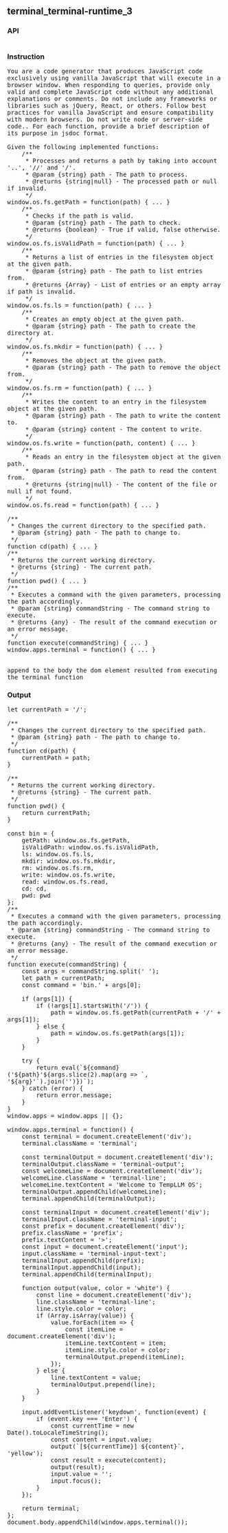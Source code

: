 ## terminal_terminal-runtime_3
### API
<pre style='text-wrap: wrap'></pre>
### Instruction
<pre style='text-wrap: wrap'>
You are a code generator that produces JavaScript code exclusively using vanilla JavaScript that will execute in a browser window. When responding to queries, provide only valid and complete JavaScript code without any additional explanations or comments. Do not include any frameworks or libraries such as jQuery, React, or others. Follow best practices for vanilla JavaScript and ensure compatibility with modern browsers. Do not write node or server-side code.. For each function, provide a brief description of its purpose in jsdoc format.

Given the following implemented functions:
    /**
     * Processes and returns a path by taking into account '..', '//' and '/'.
     * @param {string} path - The path to process.
     * @returns {string|null} - The processed path or null if invalid.
     */
window.os.fs.getPath = function(path) { ... }
    /**
     * Checks if the path is valid.
     * @param {string} path - The path to check.
     * @returns {boolean} - True if valid, false otherwise.
     */
window.os.fs.isValidPath = function(path) { ... }
    /**
     * Returns a list of entries in the filesystem object at the given path.
     * @param {string} path - The path to list entries from.
     * @returns {Array} - List of entries or an empty array if path is invalid.
     */
window.os.fs.ls = function(path) { ... }
    /**
     * Creates an empty object at the given path.
     * @param {string} path - The path to create the directory at.
     */
window.os.fs.mkdir = function(path) { ... }
    /**
     * Removes the object at the given path.
     * @param {string} path - The path to remove the object from.
     */
window.os.fs.rm = function(path) { ... }
    /**
     * Writes the content to an entry in the filesystem object at the given path.
     * @param {string} path - The path to write the content to.
     * @param {string} content - The content to write.
     */
window.os.fs.write = function(path, content) { ... }
    /**
     * Reads an entry in the filesystem object at the given path.
     * @param {string} path - The path to read the content from.
     * @returns {string|null} - The content of the file or null if not found.
     */
window.os.fs.read = function(path) { ... }

/**
 * Changes the current directory to the specified path.
 * @param {string} path - The path to change to.
 */
function cd(path) { ... }
/**
 * Returns the current working directory.
 * @returns {string} - The current path.
 */
function pwd() { ... }
/**
 * Executes a command with the given parameters, processing the path accordingly.
 * @param {string} commandString - The command string to execute.
 * @returns {any} - The result of the command execution or an error message.
 */
function execute(commandString) { ... }
window.apps.terminal = function() { ... }


append to the body the dom element resulted from executing the terminal function
</pre>
### Output
<pre style='text-wrap: wrap'>let currentPath = '/';

/**
 * Changes the current directory to the specified path.
 * @param {string} path - The path to change to.
 */
function cd(path) {
    currentPath = path;
}

/**
 * Returns the current working directory.
 * @returns {string} - The current path.
 */
function pwd() {
    return currentPath;
}

const bin = {
    getPath: window.os.fs.getPath,
    isValidPath: window.os.fs.isValidPath,
    ls: window.os.fs.ls,
    mkdir: window.os.fs.mkdir,
    rm: window.os.fs.rm,
    write: window.os.fs.write,
    read: window.os.fs.read,
    cd: cd,
    pwd: pwd
};
/**
 * Executes a command with the given parameters, processing the path accordingly.
 * @param {string} commandString - The command string to execute.
 * @returns {any} - The result of the command execution or an error message.
 */
function execute(commandString) {
    const args = commandString.split(' ');
    let path = currentPath;
    const command = 'bin.' + args[0];

    if (args[1]) {
        if (!args[1].startsWith('/')) {
            path = window.os.fs.getPath(currentPath + '/' + args[1]);
        } else {
            path = window.os.fs.getPath(args[1]);
        }
    }

    try {
        return eval(`${command}('${path}'${args.slice(2).map(arg => `, '${arg}'`).join('')})`);
    } catch (error) {
        return error.message;
    }
}
window.apps = window.apps || {};

window.apps.terminal = function() {
    const terminal = document.createElement('div');
    terminal.className = 'terminal';

    const terminalOutput = document.createElement('div');
    terminalOutput.className = 'terminal-output';
    const welcomeLine = document.createElement('div');
    welcomeLine.className = 'terminal-line';
    welcomeLine.textContent = 'Welcome to TempLLM OS';
    terminalOutput.appendChild(welcomeLine);
    terminal.appendChild(terminalOutput);

    const terminalInput = document.createElement('div');
    terminalInput.className = 'terminal-input';
    const prefix = document.createElement('div');
    prefix.className = 'prefix';
    prefix.textContent = '>';
    const input = document.createElement('input');
    input.className = 'terminal-input-text';
    terminalInput.appendChild(prefix);
    terminalInput.appendChild(input);
    terminal.appendChild(terminalInput);

    function output(value, color = 'white') {
        const line = document.createElement('div');
        line.className = 'terminal-line';
        line.style.color = color;
        if (Array.isArray(value)) {
            value.forEach(item => {
                const itemLine = document.createElement('div');
                itemLine.textContent = item;
                itemLine.style.color = color;
                terminalOutput.prepend(itemLine);
            });
        } else {
            line.textContent = value;
            terminalOutput.prepend(line);
        }
    }

    input.addEventListener('keydown', function(event) {
        if (event.key === 'Enter') {
            const currentTime = new Date().toLocaleTimeString();
            const content = input.value;
            output(`[${currentTime}] ${content}`, 'yellow');
            const result = execute(content);
            output(result);
            input.value = '';
            input.focus();
        }
    });

    return terminal;
};
document.body.appendChild(window.apps.terminal());
</pre>
